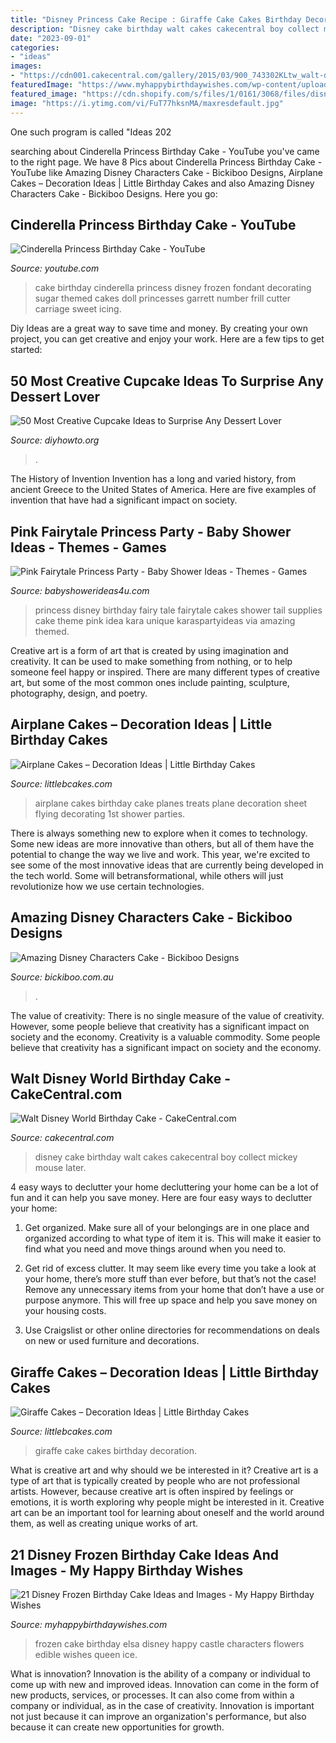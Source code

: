 ```yaml
---
title: "Disney Princess Cake Recipe : Giraffe Cake Cakes Birthday Decoration"
description: "Disney cake birthday walt cakes cakecentral boy collect mickey mouse later"
date: "2023-09-01"
categories:
- "ideas"
images:
- "https://cdn001.cakecentral.com/gallery/2015/03/900_743302KLtw_walt-disney-world-birthday-cake.jpg"
featuredImage: "https://www.myhappybirthdaywishes.com/wp-content/uploads/2016/01/elsa-frozen-birthday-cake-with-flowers.jpg"
featured_image: "https://cdn.shopify.com/s/files/1/0161/3068/files/disney_cake_grande.jpg?868"
image: "https://i.ytimg.com/vi/FuT77hksnMA/maxresdefault.jpg"
---
```



One such program is called "Ideas 202
	

		
searching about Cinderella Princess Birthday Cake - YouTube you've came to the right page. We have 8 Pics about Cinderella Princess Birthday Cake - YouTube like Amazing Disney Characters Cake - Bickiboo Designs, Airplane Cakes – Decoration Ideas | Little Birthday Cakes and also Amazing Disney Characters Cake - Bickiboo Designs. Here you go:
		
    
## Cinderella Princess Birthday Cake - YouTube

<img loading=lazy src="https://i.ytimg.com/vi/FuT77hksnMA/maxresdefault.jpg" onerror="this.onerror=null;this.src='https://tse3.mm.bing.net/th?id=OIP.X7BrbxIDh8DjvTM3_RnM1QHaEK&amp;pid=15.1';" alt="Cinderella Princess Birthday Cake - YouTube">

_Source: youtube.com_

>cake birthday cinderella princess disney frozen fondant decorating sugar themed cakes doll princesses garrett number frill cutter carriage sweet icing. 

	

Diy Ideas are a great way to save time and money. By creating your own project, you can get creative and enjoy your work. Here are a few tips to get started: 

    
## 50 Most Creative Cupcake Ideas To Surprise Any Dessert Lover

<img loading=lazy src="http://www.diyhowto.org/wp-content/uploads/2015/12/DIYHowto-50-Most-Creative-Cupcake-Ideas-to-Surprise-Any-Dessert-Lover48-600x800.jpg" onerror="this.onerror=null;this.src='https://tse1.mm.bing.net/th?id=OIP.j2hoNY_ozZss-fJow7_WPwHaJ4&amp;pid=15.1';" alt="50 Most Creative Cupcake Ideas to Surprise Any Dessert Lover">

_Source: diyhowto.org_

>. 

	

The History of Invention
Invention has a long and varied history, from ancient Greece to the United States of America. Here are five examples of invention that have had a significant impact on society.

    
## Pink Fairytale Princess Party - Baby Shower Ideas - Themes - Games

<img loading=lazy src="http://www.babyshowerideas4u.com/wp-content/uploads/2014/01/princess-71.jpg" onerror="this.onerror=null;this.src='https://tse2.mm.bing.net/th?id=OIP.hDgV64mRUwX_NlalwpUVEQHaLH&amp;pid=15.1';" alt="Pink Fairytale Princess Party - Baby Shower Ideas - Themes - Games">

_Source: babyshowerideas4u.com_

>princess disney birthday fairy tale fairytale cakes shower tail supplies cake theme pink idea kara unique karaspartyideas via amazing themed. 

	

Creative art is a form of art that is created by using imagination and creativity. It can be used to make something from nothing, or to help someone feel happy or inspired. There are many different types of creative art, but some of the most common ones include painting, sculpture, photography, design, and poetry.

    
## Airplane Cakes – Decoration Ideas | Little Birthday Cakes

<img loading=lazy src="http://www.littlebcakes.com/wp-content/uploads/2014/01/Airplane-Cakes.jpg" onerror="this.onerror=null;this.src='https://tse3.mm.bing.net/th?id=OIP.Gu3nS0_PNfirF1vUQGtH1AHaFh&amp;pid=15.1';" alt="Airplane Cakes – Decoration Ideas | Little Birthday Cakes">

_Source: littlebcakes.com_

>airplane cakes birthday cake planes treats plane decoration sheet flying decorating 1st shower parties. 

	

There is always something new to explore when it comes to technology. Some new ideas are more innovative than others, but all of them have the potential to change the way we live and work. This year, we're excited to see some of the most innovative ideas that are currently being developed in the tech world. Some will betransformational, while others will just revolutionize how we use certain technologies.

    
## Amazing Disney Characters Cake - Bickiboo Designs

<img loading=lazy src="https://cdn.shopify.com/s/files/1/0161/3068/files/disney_cake_grande.jpg?868" onerror="this.onerror=null;this.src='https://tse4.mm.bing.net/th?id=OIP.Vuiy4RClN-qdoTlUl1-isQAAAA&amp;pid=15.1';" alt="Amazing Disney Characters Cake - Bickiboo Designs">

_Source: bickiboo.com.au_

>. 

	

The value of creativity: There is no single measure of the value of creativity. However, some people believe that creativity has a significant impact on society and the economy.
Creativity is a valuable commodity. Some people believe that creativity has a significant impact on society and the economy.

    
## Walt Disney World Birthday Cake - CakeCentral.com

<img loading=lazy src="https://cdn001.cakecentral.com/gallery/2015/03/900_743302KLtw_walt-disney-world-birthday-cake.jpg" onerror="this.onerror=null;this.src='https://tse3.mm.bing.net/th?id=OIP.ozx8UNmLi-NQJjAJkEcuQwHaJ4&amp;pid=15.1';" alt="Walt Disney World Birthday Cake - CakeCentral.com">

_Source: cakecentral.com_

>disney cake birthday walt cakes cakecentral boy collect mickey mouse later. 

	

4 easy ways to declutter your home
decluttering your home can be a lot of fun and it can help you save money. Here are four easy ways to declutter your home:
1. Get organized. Make sure all of your belongings are in one place and organized according to what type of item it is. This will make it easier to find what you need and move things around when you need to.

2. Get rid of excess clutter. It may seem like every time you take a look at your home, there’s more stuff than ever before, but that’s not the case! Remove any unnecessary items from your home that don’t have a use or purpose anymore. This will free up space and help you save money on your housing costs.

3. Use Craigslist or other online directories for recommendations on deals on new or used furniture and decorations.

    
## Giraffe Cakes – Decoration Ideas | Little Birthday Cakes

<img loading=lazy src="http://www.littlebcakes.com/wp-content/uploads/2014/01/Giraffe-Cake-Images.jpg" onerror="this.onerror=null;this.src='https://tse4.mm.bing.net/th?id=OIP.PFLWAOOQOkLhxWw1JwrJugHaJ6&amp;pid=15.1';" alt="Giraffe Cakes – Decoration Ideas | Little Birthday Cakes">

_Source: littlebcakes.com_

>giraffe cake cakes birthday decoration. 

	

What is creative art and why should we be interested in it?
Creative art is a type of art that is typically created by people who are not professional artists. However, because creative art is often inspired by feelings or emotions, it is worth exploring why people might be interested in it. Creative art can be an important tool for learning about oneself and the world around them, as well as creating unique works of art.

    
## 21 Disney Frozen Birthday Cake Ideas And Images - My Happy Birthday Wishes

<img loading=lazy src="https://www.myhappybirthdaywishes.com/wp-content/uploads/2016/01/elsa-frozen-birthday-cake-with-flowers.jpg" onerror="this.onerror=null;this.src='https://tse4.mm.bing.net/th?id=OIP.WpXLhJz5jFsuPY5Kl82OjgHaLc&amp;pid=15.1';" alt="21 Disney Frozen Birthday Cake Ideas and Images - My Happy Birthday Wishes">

_Source: myhappybirthdaywishes.com_

>frozen cake birthday elsa disney happy castle characters flowers edible wishes queen ice. 

	

What is innovation?
Innovation is the ability of a company or individual to come up with new and improved ideas. Innovation can come in the form of new products, services, or processes. It can also come from within a company or individual, as in the case of creativity. Innovation is important not just because it can improve an organization's performance, but also because it can create new opportunities for growth.

